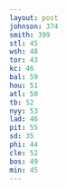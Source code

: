 ```yaml
---
layout: post
johnson: 374
smith: 399
stl: 45
wsh: 48
tor: 43
kc: 46
bal: 59
hou: 51
atl: 50
tb: 52
nyy: 53
lad: 46
pit: 55
sd: 35
phi: 44
cle: 52
bos: 49
min: 45
---
```

